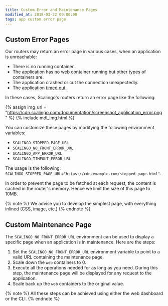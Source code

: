 ```yaml
---
title: Custom Error and Maintenance Pages
modified_at: 2018-03-22 00:00:00
tags: app custom error page
---
```


## Custom Error Pages

Our routers may return an error page in various cases, when an application is
unreachable:

- There is no running container.
- The application has no web container running but other types of containers
  are.
- The application crashed or cut the connection unexpectedly.
- The application <a href="{% post_url platform/internals/2000-01-01-routing %}#timeouts">timed out</a>.

In these cases, Scalingo's routers return an error page like the following:

{% assign img_url = "https://cdn.scalingo.com/documentation/screenshot_application_error.png" %}
{% include mdl_img.html %}

You can customize these pages by modifying the following environment variables:

- `SCALINGO_STOPPED_PAGE_URL`
- `SCALINGO_NO_FRONT_ERROR_URL`
- `SCALINGO_APP_ERROR_URL`
- `SCALINGO_TIMEOUT_ERROR_URL`

The usage is the following:
`SCALINGO_STOPPED_PAGE_URL="https://cdn.example.com/stopped_page.html"`.

In order to prevent the page to be fetched at each request, the content is
cached in the router's memory. Hence we limit the size of this page to 10MB.

{% note %}
We advise you to develop the simplest page, with everything inlined (CSS, image,
etc.)
{% endnote %}

## Custom Maintenance Page

The `SCALINGO_NO_FRONT_ERROR_URL` environment can be used to display a specific
page when an application is in maintenance. Here are the steps:

1. Set the `SCALINGO_NO_FRONT_ERROR_URL` environment variable to point to a
   valid URL containing the maintenance page.
2. Scale down the `web` containers to 0.
3. Execute all the operations needed for as long as you need. During this
   step, the maintenance page will be displayed for any request to the
   application.
4. Scale back up the `web` containers to the original value.

{% note %}
All these steps can be achieved using either the web dashboard or the CLI.
{% endnote %}
